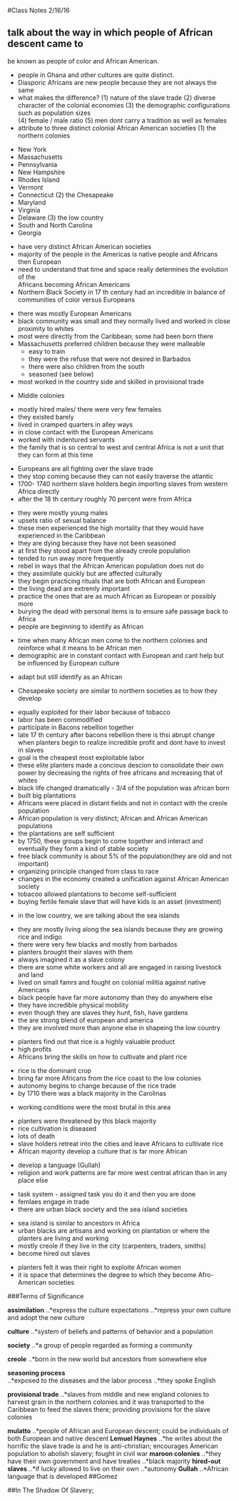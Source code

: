 #Class Notes 2/16/16 

## talk about the way in which people of African descent came to 
be known as people of color and African American. 
* people in Ghana and other cultures are quite distinct. 
* Diasporic Africans are new people because they are not always the same 
* what makes the difference? 
(1) nature of the slave trade 
(2) diverse character of the colonial economies
(3) the demographic configurations such as population sizes  
(4) female / male ratio 
(5) men dont carry a tradition as well as females 
* attribute to three distinct colonial African American societies
(1) the northern colonies 
- New York 
- Massachusetts 
- Pennsylvania 
- New Hampshire 
- Rhodes Island 
- Vermont 
- Connecticut 
(2) the Chesapeake 
- Maryland 
- Virginia 
- Delaware 
(3) the low country
- South and North Carolina
- Georgia 

* have very distinct African American societies 
* majority of the people in the Americas is native people and Africans then
European 
* need to understand that time and space really determines the evolution of the  
Africans becoming African Americans 
* Northern Black Society in 17 th century had an incredible in balance of 
communities of color versus Europeans
- there was mostly European Americans 
- black community was small and they normally lived and worked in close
  proximity to whites 
- most were directly from the Caribbean; some had been born there 
- Massachusetts preferred children because they were malleable 
	* easy to train 
	* they were the refuse that were not desired in Barbados 
	* there were also children from the south 
	* seasoned (see below)
- most worked in the country side and skilled in provisional trade 
* Middle colonies	
- mostly hired males/ there were very few females
- they existed barely
- lived in cramped quarters in alley ways 
- in close contact with the European Americans 
- worked with indentured servants 
- the family that is so central to west and central Africa is not a unit
  that they can form at this time
* Europeans are all fighting over the slave trade 
* they stop coming because they can not easily traverse the atlantic 
* 1700- 1740 northern slave holders begin importing slaves from western Africa
directly 
* after the 18 th century roughly 70 percent were from Africa 
- they were mostly young males 
- upsets ratio of sexual balance 
- these men experienced the high mortality that they would have experienced
in the Caribbean
- they are dying because they have not been seasoned 
- at first they stood apart from the already creole population
- tended to run away more frequently 
- rebel in ways that the African American population does not do
- they assimilate quickly but are affected culturally 
- they begin practicing rituals that are both African and European
- the living dead are extremly important 
- practice the ones that are as much African as European or possibly
  more 
- burying the dead with personal items is to ensure safe passage back
  to Africa 
- people are beginning to identify as African 
* time when many African men come to the northern colonies and reinforce what it 
means to be African men 
* demographic are in constant contact with European and cant help but be influenced 
by European culture 
- adapt but still identify as an African
* Chesapeake society are similar to northern societies as to how they develop 
- equally exploited for their labor because of tobacco 
- labor has been commodified 
- participate in Bacons rebellion together 
- late 17 th century after bacons rebellion there is thsi abrupt change when planters
	  begin to realize incredible profit and dont have to invest in slaves 
- goal is the cheapest most exploitable labor 
- these elite planters made a concious descion to consolidate their own power by
  decreasing the rights of free africans and increasing that of whites 
- black life changed dramatically - 3/4 of the population was african born 
- built big plantations
- Africans were placed in distant fields and not in contact with the creole population
- African population is very distinct; African and African American populations 
- the plantations are self sufficient 
- by 1750, these groups begin to come together and interact and eventually they form
  a kind of stable society
- free black community is about 5% of the population(they are old and not important)
- organizing principle changed from class to race 
- changes in the economy created a unification against African American society 
- tobacoo allowed plantations to become self-sufficient
- buying fertile female slave that will have kids is an asset (investment)
* in the low country, we are talking about the sea islands 
- they are  mostly living along the sea islands because they are growing rice and indigo
- there were very few blacks and mostly from barbados 
- planters brought their slaves with them 
- always imagined it as a slave colony
- there are some white workers and all are engaged in raising livestock and land
- lived on small famrs and fought on colonial militia against native Americans 
- black people have far more autonomy than they do anywhere else
- they have incredible physical mobility
- even though they are slaves they hunt, fish, have gardens
- the are strong blend of european and america 
- they are involved more than anyone else in shapeing the low country 
* planters find out that rice is a highly valuable product 
* high profits 
* Africans bring the skills on how to cultivate and plant rice 
- rice is the dominant crop 
- bring far more Africans from the rice coast to the low colonies 
- autonomy begins to change because of the rice trade 
- by 1710 there was a black majority in the Carolinas 
* working conditions were the most brutal in this area 
- planters were threatened by this black majority
- rice cultivation is diseased 
- lots of death 
- slave holders retreat into the cities and leave Africans to cultivate rice
- African majority develop a culture that is far more African
* develop a language (Gullah)
* religion and work patterns are far more west central african than in any 
  place else 
- task system - assigned task you do it and then you are done 
- femlaes engage in trade 
- there are urban black society and the sea island societies
* sea island is similar to ancestors in Africa 
* urban blacks are artisans and working on plantation or where the 
  planters are living and working 
* mostly creole if they live in the city (carpenters, traders, smiths)
* become hired out slaves 
- planters felt it was their right to exploite African women 
- it is space that determines the degree to which they become Afro-American societies

###Terms of Significance 

__assimilation__
..*express the culture expectations 
..*repress your own culture and adopt the new culture 

__culture__
..*system of beliefs and patterns of behavior and a population

__society__
..*a group of people regarded as forming a community 

__creole__
..*born in the new world but ancestors from somewhere else 

__seasoning process__		
..*exposed to the diseases and the labor process
..*they spoke English 

__provisional trade__
..*slaves from middle and new england colonies to harvest grain 
in the northern colonies and it was transported to the Caribbean to 
feed the slaves there; providing provisions for the slave colonies 

__mulatto__
..*people of African and European descent; could be individuals of both European and native descent
__Lemuel Haynes__
..*he writes about the horrific the slave trade is and he is anti-christian; encourages American population to abolish slavery; fought in civil war
__maroon colonies__
..*they have their own government and have treaties
..*black majority
__hired-out slaves__
..*if lucky allowed to live on their own
..*autonomy
__Gullah__
..*African language that is developed 
##Gomez 

##In The Shadow Of Slavery;






